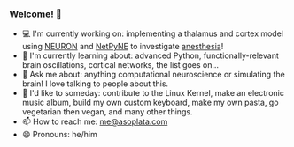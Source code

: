 ### Welcome! 👋

- 💻 I'm currently working on: implementing a thalamus and cortex model using [NEURON](https://www.neuron.yale.edu/neuron/) and [NetPyNE](http://netpyne.org/) to investigate [anesthesia](https://www.biorxiv.org/content/10.1101/2022.02.17.480766v1)!
- 🌱 I'm currently learning about: advanced Python, functionally-relevant brain oscillations, cortical networks, the list goes on...
- 💬 Ask me about: anything computational neuroscience or simulating the brain! I love talking to people about this.
- 🔭 I'd like to someday: contribute to the Linux Kernel, make an electronic music album, build my own custom keyboard, make my own pasta, go vegetarian then vegan, and many other things.
- 📫 How to reach me: me@asoplata.com
- 😄 Pronouns: he/him
